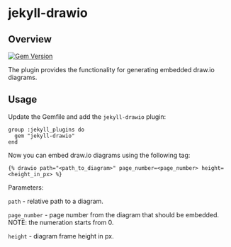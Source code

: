 # jekyll-drawio

## Overview
[![Gem Version](https://badge.fury.io/rb/jekyll-drawio.svg)](https://badge.fury.io/rb/jekyll-drawio)

The plugin provides the functionality for generating embedded draw.io diagrams.

## Usage

Update the Gemfile and add the `jekyll-drawio` plugin:
```
group :jekyll_plugins do
  gem "jekyll-drawio"
end
```

Now you can embed draw.io diagrams using the following tag:
```
{% drawio path="<path_to_diagram>" page_number=<page_number> height=<height_in_px> %}
```

Parameters:

`path` - relative path to a diagram.

`page_number` - page number from the diagram that should be embedded. NOTE: the numeration starts from 0.

`height` - diagram frame height in px.